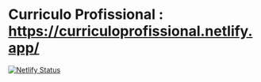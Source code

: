 # Curriculo Profissional : https://curriculoprofissional.netlify.app/


[![Netlify Status](https://api.netlify.com/api/v1/badges/c2245bd4-fb8f-4dfd-8857-e82a9e1772f7/deploy-status)](https://app.netlify.com/sites/curriculoprofissional-yuuotosaka/deploys)
